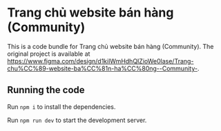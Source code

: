 
  # Trang chủ website bán hàng (Community)

  This is a code bundle for Trang chủ website bán hàng (Community). The original project is available at https://www.figma.com/design/d1kilWmHdhQIZioWe0lase/Trang-chu%CC%89-website-ba%CC%81n-ha%CC%80ng--Community-.

  ## Running the code

  Run `npm i` to install the dependencies.

  Run `npm run dev` to start the development server.
  
